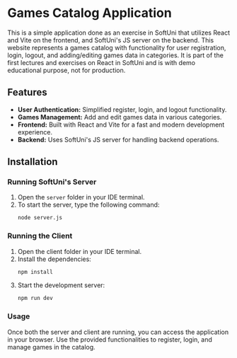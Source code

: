 # Games Catalog Application

This is a simple application done as an exercise in SoftUni that utilizes React and Vite on the frontend, and SoftUni's JS server on the backend. This website represents a games catalog with functionality for user registration, login, logout, and adding/editing games data in categories. It is part of the first lectures and exercises on React in SoftUni and is with demo educational purpose, not for production.

## Features

- **User Authentication:** Simplified register, login, and logout functionality.
- **Games Management:** Add and edit games data in various categories.
- **Frontend:** Built with React and Vite for a fast and modern development experience.
- **Backend:** Uses SoftUni's JS server for handling backend operations.

## Installation

### Running SoftUni's Server

1. Open the `server` folder in your IDE terminal.
2. To start the server, type the following command:
   ```bash
   node server.js

### Running the Client
1. Open the client folder in your IDE terminal.
2. Install the dependencies:
   ```bash
   npm install

3. Start the development server:
   ```bash
   npm run dev

### Usage
Once both the server and client are running, you can access the application in your browser.
Use the provided functionalities to register, login, and manage games in the catalog.
